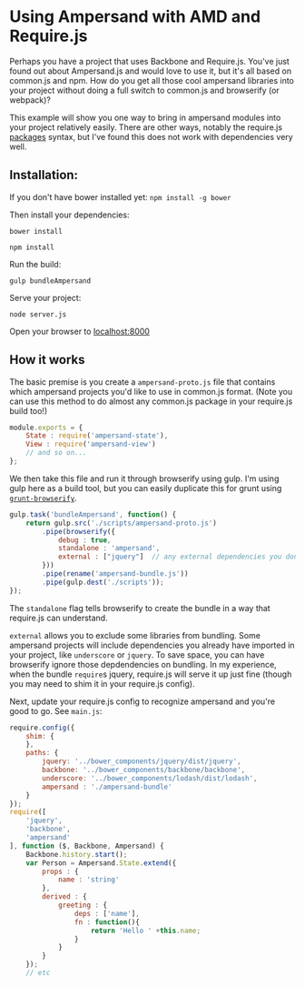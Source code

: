 # Using Ampersand with AMD and Require.js

Perhaps you have a project that uses Backbone and Require.js.  You've just found out about Ampersand.js and would love to use it, but it's all based on common.js and npm.  How do you get all those cool ampersand libraries into your project without doing a full switch to common.js and browserify (or webpack)?  

This example will show you one way to bring in ampersand modules into your project relatively easily.  There are other ways, notably the require.js [packages](http://requirejs.org/docs/api.html#packages) syntax, but I've found this does not work with dependencies very well.  

## Installation:
If you don't have bower installed yet: 
`npm install -g bower`

Then install your dependencies:

`bower install`

`npm install`

Run the build:

`gulp bundleAmpersand`

Serve your project:

`node server.js`

Open your browser to [localhost:8000](http://localhost:8000)

## How it works
The basic premise is you create a `ampersand-proto.js` file that contains which ampersand projects you'd like to use in common.js format.  (Note you can use this method to do almost any common.js package in your require.js build too!)
```javascript
module.exports = {
	State : require('ampersand-state'),
	View : require('ampersand-view')
	// and so on... 
};
```

We then take this file and run it through browserify using gulp.  I'm using gulp here as a build tool, but you can easily duplicate this for grunt using [`grunt-browserify`](https://github.com/jmreidy/grunt-browserify). 
```javascript
gulp.task('bundleAmpersand', function() {
    return gulp.src('./scripts/ampersand-proto.js')
        .pipe(browserify({
            debug : true,
            standalone : 'ampersand', 
            external : ["jquery"]  // any external dependencies you don't want in the bundle
        }))
        .pipe(rename('ampersand-bundle.js'))
        .pipe(gulp.dest('./scripts'));
});
```
The `standalone` flag tells browserify to create the bundle in a way that require.js can understand.  

`external` allows you to exclude some libraries from bundling.  Some ampersand projects will include dependencies you already have imported in your project, like `underscore` or `jquery`.  To save space, you can have browserify ignore those depdendencies on bundling.  In my experience, when the bundle `require`s jquery, require.js will serve it up just fine (though you may need to shim it in your require.js config).  

Next, update your require.js config to recognize ampersand and you're good to go.  See `main.js`:
```javascript
require.config({
    shim: {
    },
    paths: {
        jquery: '../bower_components/jquery/dist/jquery',
        backbone: '../bower_components/backbone/backbone',
        underscore: '../bower_components/lodash/dist/lodash',
        ampersand : './ampersand-bundle'
    }
});
require([
	'jquery',
    'backbone',
    'ampersand'
], function ($, Backbone, Ampersand) {
    Backbone.history.start();
    var Person = Ampersand.State.extend({
    	props : {
    		name : 'string'
    	},
    	derived : {
    		greeting : {
    			deps : ['name'],    		
    			fn : function(){
    				return 'Hello ' +this.name;
    			}
    		}
    	}
    });
    // etc
```
